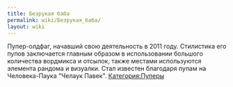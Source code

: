```yaml
---
title: Безрукая баба
permalink: wiki/Безрукая_баба/
layout: wiki
---
```


Пупер-олдфаг, начавший свою деятельность в 2011 году. Стилистика его
пупов заключается главным образом в использовании большого количества
вордмикса и отсылок, также местами используются элемента рандома и
визуалки. Стал известен благодаря пупам на Человека-Паука "Челаук
Павек". [Категория:Пуперы](Категория:Пуперы "wikilink")
